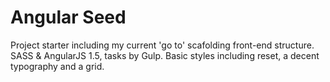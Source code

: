 # Angular Seed

Project starter including my current 'go to' scafolding front-end structure. 
SASS & AngularJS 1.5, tasks by Gulp. Basic styles including reset, a decent typography and a grid.
